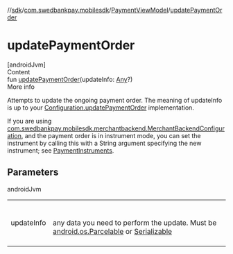 //[sdk](../../../index.md)/[com.swedbankpay.mobilesdk](../index.md)/[PaymentViewModel](index.md)/[updatePaymentOrder](update-payment-order.md)



# updatePaymentOrder  
[androidJvm]  
Content  
fun [updatePaymentOrder](update-payment-order.md)(updateInfo: [Any](https://kotlinlang.org/api/latest/jvm/stdlib/kotlin/-any/index.html)?)  
More info  


Attempts to update the ongoing payment order. The meaning of updateInfo is up to your  [Configuration.updatePaymentOrder](../-configuration/update-payment-order.md) implementation.



If you are using [com.swedbankpay.mobilesdk.merchantbackend.MerchantBackendConfiguration](../../com.swedbankpay.mobilesdk.merchantbackend/-merchant-backend-configuration/index.md), and the payment order is in instrument mode, you can set the instrument by calling this with a String argument specifying the new instrument; see [PaymentInstruments](../-payment-instruments/index.md).



## Parameters  
  
androidJvm  
  
| | |
|---|---|
| <a name="com.swedbankpay.mobilesdk/PaymentViewModel/updatePaymentOrder/#kotlin.Any?/PointingToDeclaration/"></a>updateInfo| <a name="com.swedbankpay.mobilesdk/PaymentViewModel/updatePaymentOrder/#kotlin.Any?/PointingToDeclaration/"></a><br><br>any data you need to perform the update. Must be [android.os.Parcelable](https://developer.android.com/reference/kotlin/android/os/Parcelable.html) or [Serializable](https://developer.android.com/reference/kotlin/java/io/Serializable.html)<br><br>|
  
  



